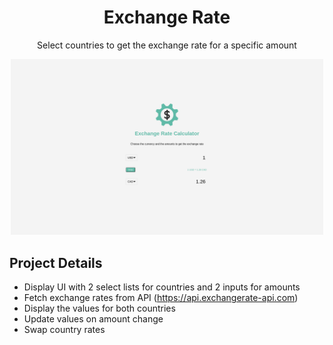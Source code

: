 <div align="center">
<h1><b>Exchange Rate</b></h1>

Select countries to get the exchange rate for a specific amount

<img src="/assets/exchangeRate.png" width="500">
</h1>
</div>

## Project Details

- Display UI with 2 select lists for countries and 2 inputs for amounts
- Fetch exchange rates from API (https://api.exchangerate-api.com)
- Display the values for both countries
- Update values on amount change
- Swap country rates
